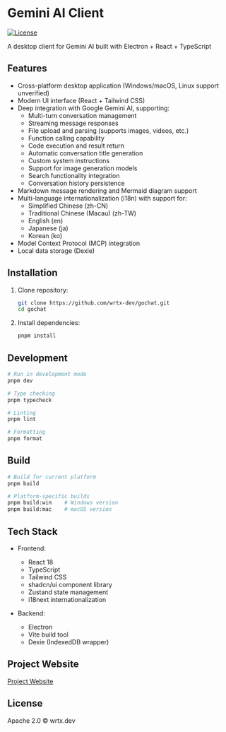 # Gemini AI Client

[![License](https://img.shields.io/badge/license-Apache%202.0-blue.svg)](LICENSE)

A desktop client for Gemini AI built with Electron + React + TypeScript

## Features

- Cross-platform desktop application (Windows/macOS, Linux support unverified)
- Modern UI interface (React + Tailwind CSS)
- Deep integration with Google Gemini AI, supporting:
  - Multi-turn conversation management
  - Streaming message responses
  - File upload and parsing (supports images, videos, etc.)
  - Function calling capability
  - Code execution and result return
  - Automatic conversation title generation
  - Custom system instructions
  - Support for image generation models
  - Search functionality integration
  - Conversation history persistence
- Markdown message rendering and Mermaid diagram support
- Multi-language internationalization (i18n) with support for:
  - Simplified Chinese (zh-CN)
  - Traditional Chinese (Macau) (zh-TW)
  - English (en)
  - Japanese (ja)
  - Korean (ko)
- Model Context Protocol (MCP) integration
- Local data storage (Dexie)

## Installation

1. Clone repository:
   ```bash
   git clone https://github.com/wrtx-dev/gochat.git
   cd gochat
   ```

2. Install dependencies:
   ```bash
   pnpm install
   ```

## Development

```bash
# Run in development mode
pnpm dev

# Type checking
pnpm typecheck

# Linting
pnpm lint

# Formatting
pnpm format
```

## Build

```bash
# Build for current platform
pnpm build

# Platform-specific builds
pnpm build:win    # Windows version
pnpm build:mac    # macOS version
```

## Tech Stack

- Frontend:
  - React 18
  - TypeScript
  - Tailwind CSS
  - shadcn/ui component library
  - Zustand state management
  - i18next internationalization

- Backend:
  - Electron
  - Vite build tool
  - Dexie (IndexedDB wrapper)

## Project Website

[Project Website](https://ai.wrtx.dev/)

## License

Apache 2.0 © wrtx.dev
